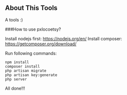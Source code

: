 ## About This Tools
A tools :)

###How to use pxlocoetsy?

Install nodejs first: https://nodejs.org/en/
Install composer: https://getcomposer.org/download/

Run following commands:


```
npm install
composer install
php artisan migrate
php artisan key:generate
php server
```

All done!!!
